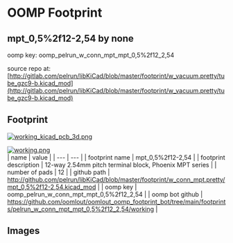 # OOMP Footprint  
## mpt_0,5%2f12-2,54  by none  
  
oomp key: oomp_pelrun_w_conn_mpt_mpt_0,5%2f12_2,54  
  
source repo at: [http://gitlab.com/pelrun/libKiCad/blob/master/footprint/w_vacuum.pretty/tube_gzc9-b.kicad_mod](http://gitlab.com/pelrun/libKiCad/blob/master/footprint/w_vacuum.pretty/tube_gzc9-b.kicad_mod)  
## Footprint  
  
[![working_kicad_pcb_3d.png](working_kicad_pcb_3d_600.png)](working_kicad_pcb_3d.png)  
  
[![working.png](working_600.png)](working.png)  
| name | value | 
| --- | --- | 
| footprint name | mpt_0,5%2f12-2,54 | 
| footprint description | 12-way 2.54mm pitch terminal block, Phoenix MPT series | 
| number of pads | 12 | 
| github path | http://github.com/pelrun/libKiCad/blob/master/footprint/w_conn_mpt.pretty/mpt_0,5%2f12-2,54.kicad_mod | 
| oomp key | oomp_pelrun_w_conn_mpt_mpt_0,5%2f12_2,54 | 
| oomp bot github | https://github.com/oomlout/oomlout_oomp_footprint_bot/tree/main/footprints/pelrun_w_conn_mpt_mpt_0,5%2f12_2,54/working | 
## Images  
